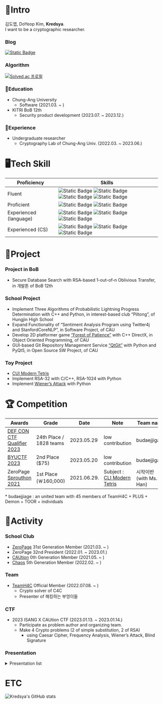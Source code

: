 # 📝Intro
김도엽, DoYeop Kim, **Kredsya**.   
I want to be a cryptographic researcher.

### Blog
<a href="https://kredsya.notion.site">![Static Badge](https://img.shields.io/badge/Kredsya's_Notion-cccccc?style=for-the-badge&logo=notion&logoColor=000000&link=kredsya.notion.site)</a>

### Algorithm
[![Solved.ac 프로필](http://mazassumnida.wtf/api/v2/generate_badge?boj=clock)](https://solved.ac/clock)

### 🏫Education
- Chung-Ang University
  - Software (2021.03. ~ )
- KITRI BoB 12th
  - Security product development (2023.07. ~ 2023.12.)

### 🏢Experience
- Undergraduate researcher
  - Cryptography Lab of Chung-Ang Univ. (2022.03. ~ 2023.06.)

# 🖥️Tech Skill
| Proficiency | Skills |
| --- | --- |
| Fluent | ![Static Badge](https://img.shields.io/badge/C-A8B9CC?style=for-the-badge&logo=C&logoColor=ffffff) ![Static Badge](https://img.shields.io/badge/C%2B%2B-00599C?style=for-the-badge&logo=C%2B%2B&logoColor=ffffff) ![Static Badge](https://img.shields.io/badge/Python-3776AB?style=for-the-badge&logo=Python&logoColor=ffffff) ![Static Badge](https://img.shields.io/badge/Git-F05032?style=for-the-badge&logo=Git&logoColor=ffffff) |
| Proficient | ![Static Badge](https://img.shields.io/badge/github-181717?style=for-the-badge&logo=Github&logoColor=ffffff) ![Static Badge](https://img.shields.io/badge/wireshark-1679A7?style=for-the-badge&logo=wireshark&logoColor=ffffff) |
| Experienced (language) | ![Static Badge](https://img.shields.io/badge/java-FFFFFF?style=for-the-badge&logo=openjdk&logoColor=000000) ![Static Badge](https://img.shields.io/badge/kotlin-7F52FF?style=for-the-badge&logo=kotlin&logoColor=ffffff) ![Static Badge](https://img.shields.io/badge/rust-000000?style=for-the-badge&logo=rust&logoColor=ffffff) |
| Experienced (CS) | ![Static Badge](https://img.shields.io/badge/mysql-4479A1?style=for-the-badge&logo=mysql&logoColor=ffffff) ![Static Badge](https://img.shields.io/badge/unity-FFFFFF?style=for-the-badge&logo=unity&logoColor=000000) ![Static Badge](https://img.shields.io/badge/arduino-00878F?style=for-the-badge&logo=arduino&logoColor=ffffff) |

# 📎Project
### Project in BoB
- Secure Database Search with RSA-based 1-out-of-n Oblivious Transfer, in 개발톤 of BoB 12th

### School Project
- Implement Three Algorithms of Probabilistic Lightning Progress Determination with C++ and Python, in interest-based club “Piltong”, of Hungjin High School
- Expand Functionality of “Sentiment Analysis Program using Twitter4j and StanfordCoreNLP”, in Software Project, of CAU
- Develop 2D platformer game [“Forest of Patience”](https://github.com/Kredsya/OOP-Proj4) with C++ DirectX, in Object Oriented Programming, of CAU
- GUI-based Git Repository Management Service [“QtGit”](https://github.com/Kredsya/qtgit) with Python and PyQt5, in Open Source SW Project, of CAU

### Toy Project
- [CUI Modern Tetris](https://github.com/Kredsya/TetrisForSproutThon)
- Implement RSA-32 with C/C++, RSA-1024 with Python
- Implement [Wiener’s Attack](https://github.com/Kredsya/wieners-attack) with Python

# 🏆 Competition
| Awards | Grade | Date | Note | Team name |
| --- | --- | --- | --- | --- |
| [DEF CON CTF Qualifier 2023](https://quals.2023.nautilus.institute/scoreboard.html) | 24th Place / 1828 teams | 2023.05.29 | low contribution | budaejjigae |
| [BYUCTF 2023](https://ctftime.org/event/1935) | 2nd Place ($75) | 2023.05.20 | low contribution | budaejjigae* |
| ZeroPage [Sprouthon 2021](https://wiki.zeropage.org/wiki.php/새싹교실/2021) | 1st Place (￦160,000) | 2021.06.29. | Subject : [CLI Modern Tetris](https://github.com/Kredsya/TetrisForSproutThon) | 시작이반 (with Ms. Han) |

\* budaejjiage : an united team with 45 members of TeamH4C + PLUS + Demon + TOOR + individuals

# 🏃Activity
### School Club
- [ZeroPage](https://wiki.zeropage.org/wiki.php) 31st Generation Member (2021.03. ~ )
- ZeroPage 32nd President (2022.01. ~ 2023.01.)
- [CAUtion](https://www.notion.so/a4760404740c4a769891ab351298fbc3?pvs=21) 0th Generation Member (2021.05. ~ )
- [Chaos](https://cauchaos.github.io) 5th Generation Member (2022.02. ~ )

### Team
- [TeamH4C](https://teamh4c.com/) Official Member (2022.07.08. ~ )
    - Crypto solver of C4C
    - Presenter of 해킹하는 부엉이들

### CTF
- 2023 ISANG X CAUtion CTF (2023.01.13. ~ 2023.01.14.)
    - Participate as problem author and organizing team.
    - Make 4 Crypto problems (2 of simple substitution, 2 of RSA)
        - using Caesar Cipher, Frequency Analysis, Wiener’s Attack, Blind Signature



### Presentation

<details>
<summary>Presentation list</summary>
<div markdown="1">
1. Number Theory Revisited in RSA Encryption Process (at a high school student level), at Hungjin High School Mathmatics Exploration Event (2019.07.16.)
2. Algorithmization of Number Theory used in RSA, at Hungjin High School Mathmatics Exploration Competition (2020.11.)
3. Things I Learned While Implementing RSA, at ZeroPage OMS (2021.05.19.)
4. [How to Solve Baekjoon #9267](https://zeropage.org/seminar/119391), at ZeroPage OMS (2021.09.08.)
5. [How to Attack RSA Cryptosystem](https://youtu.be/UX4ihuSMkJE), at ZeroPage Devils Camp 2022 (2022.07.14.)
6. Twenty Years of Attacks on the RSA Cryptosystem, at Cryptography Lab Seminar (2022.07.05., 2022.08.23.)
7. Understanding Wiener’s Attack from the Implementation Side, at ZeroPage OMS (2022.11.09.)
8. [RSA Tutorial with Calculator for Newbies](https://youtu.be/j_4pZaPFK1k), at 제4회 해킹하는 부엉이들 뉴비 웹세미나 (2022.12.17.)
9. What Do CTF Organizers Do? (Review from ISANG X CAUtion CTF Organizing Team), at ZeroPage OMS (2023.02.15.)
10. Updatable Private Set Intersection, at Cryptography Lab Seminar (2022.10.13., 2023.02.01., 2023.03.24.)
11. How To Get Intersection Without Knowing the Elements of Two Sets (UPSI Reveiw), at ZeroPage OMS (2023.05.08.)
12. Write-up of Crypto Problems of CTF, at Cryptography Lab Seminar (2023.05.26.)
13. CTF Crypto Introduction: Just the Basics, at CAUtion 2nd Internal Seminar (2023.05.31.)
14. [OT(Oblivious Transfer) Presentation](https://youtu.be/mZoJiramG78), at ZeroPage Devils Camp 2023 (2023.06.30.)
15. Exploring the Detailed Process of RSA in Action, at 2023 CCA 2nd Summer Seminar For newbies (2023.08.06.)
</div>
</details>


# ETC

![Kredsya's GitHub stats](https://github-readme-stats.vercel.app/api?username=Kredsya&show_icons=true&theme=tokyonight)
